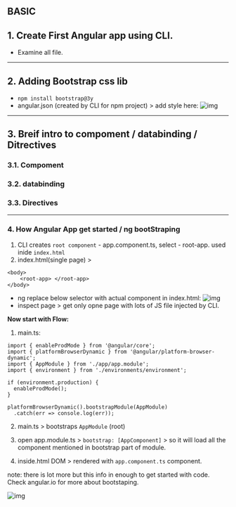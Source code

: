 ## BASIC 

## 1. Create First Angular app using CLI.
- Examine all file. 

***

## 2. Adding Bootstrap css lib
- `npm install bootstrap@3y`
- angular.json (created by CLI for npm project) > add style here:
![img](https://github.com/lekhrajdinkar/NG6/blob/master/notes/assets/basic/1_1.jpg)
***

## 3. Breif intro to compoment / databinding / Ditrectives

### 3.1. Compoment

### 3.2. databinding

### 3.3. Directives
***

### 4. How Angular App get started / ng bootStraping
1. CLI creates `root component` - app.component.ts, select - root-app. used inide `index.html`
2. index.html(single page) > 
```
<body>
    <root-app> </root-app>
</body>
```
- ng replace below selector with actual component in index.html:
![img](https://github.com/lekhrajdinkar/NG6/blob/master/notes/assets/basic/2.JPG)
- inspect page > get only opne page with lots of JS file injected by CLI.

**Now start with Flow:**

1. main.ts:
```
import { enableProdMode } from '@angular/core';
import { platformBrowserDynamic } from '@angular/platform-browser-dynamic';
import { AppModule } from './app/app.module';
import { environment } from './environments/environment';

if (environment.production) {
  enableProdMode();
}

platformBrowserDynamic().bootstrapModule(AppModule)
  .catch(err => console.log(err));

```
2. main.ts > bootstraps `AppModule` (root)

3. open app.module.ts > `bootstrap: [AppComponent]` > so it will load all the component mentioned in bootstrap part of module.

4. inside.html DOM > rendered with `app.component.ts` component.

note: there is lot more but this info in enough to get started with code. Check angular.io for more about bootstaping.

![img](https://github.com/lekhrajdinkar/NG6/blob/master/notes/assets/basic/3.JPG)

